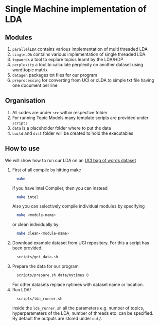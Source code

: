 # Single Machine implementation of LDA

## Modules
1. `parallelLDA` contains various implementation of multi threaded LDA
2. `singleLDA` contains various implementation of single threaded LDA
3. `topwords` a tool to explore topics learnt by the LDA/HDP
4. `perplexity` a tool to calculate perplexity on another dataset using word|topic matrix
5. `datagen` packages txt files for our program
6. `preprocessing` for converting from UCI or cLDA to simple txt file having one document per line


## Organisation
1. All codes are under `src` within respective folder
2. For running Topic Models many template scripts are provided under `scripts`
3. `data` is a placeholder folder where to put the data
4. `build` and `dist` folder will be created to hold the executables
 
## How to use
We will show how to run our LDA on an [UCI bag of words dataset](https://archive.ics.uci.edu/ml/datasets/Bag+of+Words)

1. First of all compile by hitting make
   ```bash
     make
   ```
   if you have Intel Compiler, then you can instead
   ```bash
     make intel
     ```
   Also you can selectively compile individual modules by specifying
   ```bash
     make <module-name>
     ```
   or clean individually by
   ```bash
     make clean-<module-name>
     ```
2. Download example dataset from UCI repository. For this a script has been provided.
   ```bash
     scripts/get_data.sh
     ```
3. Prepare the data for our program
   ```bash
     scripts/prepare.sh data/nytimes 0
     ```
   For other datasets replace nytimes with dataset name or location.
4. Run LDA!
   ```bash
     scripts/lda_runner.sh
     ```
   Inside the `lda_runner.sh` all the parameters e.g. number of topics, hyperparameters of the LDA, number of threads etc. can be specified. By default the outputs are stored under `out/`.
